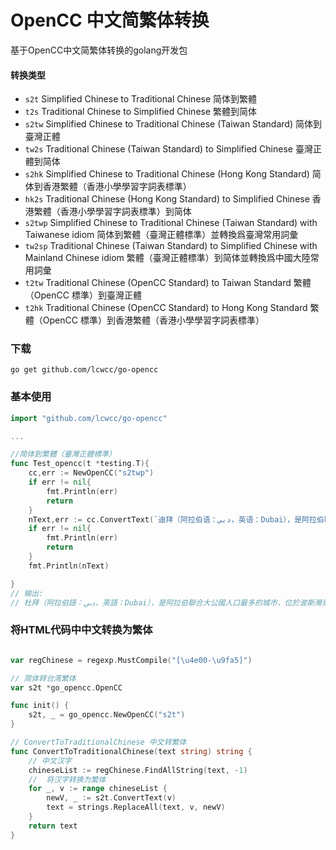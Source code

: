 # OpenCC 中文简繁体转换

基于OpenCC中文简繁体转换的golang开发包

#### 转换类型

* `s2t` Simplified Chinese to Traditional Chinese 简体到繁體
* `t2s` Traditional Chinese to Simplified Chinese 繁體到简体
* `s2tw` Simplified Chinese to Traditional Chinese (Taiwan Standard) 简体到臺灣正體
* `tw2s` Traditional Chinese (Taiwan Standard) to Simplified Chinese 臺灣正體到简体
* `s2hk` Simplified Chinese to Traditional Chinese (Hong Kong Standard) 简体到香港繁體（香港小學學習字詞表標準）
* `hk2s` Traditional Chinese (Hong Kong Standard) to Simplified Chinese 香港繁體（香港小學學習字詞表標準）到简体
* `s2twp` Simplified Chinese to Traditional Chinese (Taiwan Standard) with Taiwanese idiom 简体到繁體（臺灣正體標準）並轉換爲臺灣常用詞彙
* `tw2sp` Traditional Chinese (Taiwan Standard) to Simplified Chinese with Mainland Chinese idiom 繁體（臺灣正體標準）到简体並轉換爲中國大陸常用詞彙
* `t2tw` Traditional Chinese (OpenCC Standard) to Taiwan Standard 繁體（OpenCC 標準）到臺灣正體
* `t2hk` Traditional Chinese (OpenCC Standard) to Hong Kong Standard 繁體（OpenCC 標準）到香港繁體（香港小學學習字詞表標準）

### 下载
```shell
go get github.com/lcwcc/go-opencc
```
### 基本使用

```go
import "github.com/lcwcc/go-opencc"

...

//简体到繁體（臺灣正體標準）
func Test_opencc(t *testing.T){
	cc,err := NewOpenCC("s2twp")
	if err != nil{
		fmt.Println(err)
		return
	}
	nText,err := cc.ConvertText(`迪拜（阿拉伯语：دبي，英语：Dubai），是阿拉伯联合酋长国人口最多的城市，位于波斯湾东南海岸，迪拜也是组成阿联酋七个酋长国之一——迪拜酋长国的首都。`)
	if err != nil{
		fmt.Println(err)
		return
	}
	fmt.Println(nText)

}
// 输出:
// 杜拜（阿拉伯語：دبي，英語：Dubai），是阿拉伯聯合大公國人口最多的城市，位於波斯灣東南海岸，杜拜也是組成阿聯酋七個酋長國之一——杜拜酋長國的首都。
```
### 将HTML代码中中文转换为繁体
```go

var regChinese = regexp.MustCompile("[\u4e00-\u9fa5]")

// 简体转台湾繁体
var s2t *go_opencc.OpenCC

func init() {
	s2t, _ = go_opencc.NewOpenCC("s2t")
}

// ConvertToTraditionalChinese 中文转繁体
func ConvertToTraditionalChinese(text string) string {
	// 中文汉字
	chineseList := regChinese.FindAllString(text, -1)
	//	将汉字转换为繁体
	for _, v := range chineseList {
		newV, _ := s2t.ConvertText(v)
		text = strings.ReplaceAll(text, v, newV)
	}
	return text
}

```
